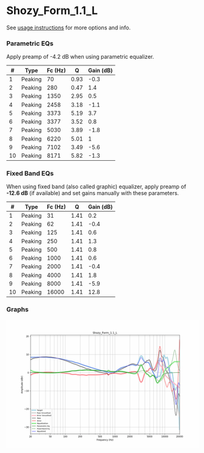 # Shozy_Form_1.1_L
See [usage instructions](https://github.com/jaakkopasanen/AutoEq#usage) for more options and info.

### Parametric EQs
Apply preamp of -4.2 dB when using parametric equalizer.

|   # | Type    |   Fc (Hz) |    Q |   Gain (dB) |
|-----|---------|-----------|------|-------------|
|   1 | Peaking |        70 | 0.93 |        -0.3 |
|   2 | Peaking |       280 | 0.47 |         1.4 |
|   3 | Peaking |      1350 | 2.95 |         0.5 |
|   4 | Peaking |      2458 | 3.18 |        -1.1 |
|   5 | Peaking |      3373 | 5.19 |         3.7 |
|   6 | Peaking |      3377 | 3.52 |         0.8 |
|   7 | Peaking |      5030 | 3.89 |        -1.8 |
|   8 | Peaking |      6220 | 5.01 |         1   |
|   9 | Peaking |      7102 | 3.49 |        -5.6 |
|  10 | Peaking |      8171 | 5.82 |        -1.3 |

### Fixed Band EQs
When using fixed band (also called graphic) equalizer, apply preamp of **-12.6 dB** (if available) and set gains manually with these parameters.

|   # | Type    |   Fc (Hz) |    Q |   Gain (dB) |
|-----|---------|-----------|------|-------------|
|   1 | Peaking |        31 | 1.41 |         0.2 |
|   2 | Peaking |        62 | 1.41 |        -0.4 |
|   3 | Peaking |       125 | 1.41 |         0.6 |
|   4 | Peaking |       250 | 1.41 |         1.3 |
|   5 | Peaking |       500 | 1.41 |         0.8 |
|   6 | Peaking |      1000 | 1.41 |         0.6 |
|   7 | Peaking |      2000 | 1.41 |        -0.4 |
|   8 | Peaking |      4000 | 1.41 |         1.8 |
|   9 | Peaking |      8000 | 1.41 |        -5.9 |
|  10 | Peaking |     16000 | 1.41 |        12.8 |

### Graphs
![](./Shozy_Form_1.1_L.png)
